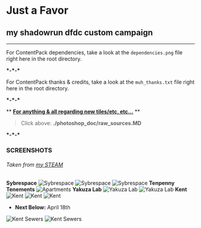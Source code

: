 # **Just a Favor**  
## my shadowrun dfdc custom campaign  
---

For ContentPack dependencies, take a look at the `dependencies.png` file right here in the root directory.  

 __\*\-\*\-\*__  

For ContentPack thanks & credits, take a look at the `muh_thanks.txt` file right here in the root directory.  

 __\*\-\*\-\*__  

** __[For anything & all regarding new tiles/etc, etc...](https://github.com/m-flak/just-a-favor/blob/master/photoshop_doc/raw_sources.MD)__ **
> Click above: __./photoshop_doc/raw_sources.MD__

 __\*\-\*\-\*__  
### SCREENSHOTS
###### Taken from [my STEAM](https://steamcommunity.com/profiles/76561197992804208/screenshots/?appid=300550)
**Sybrespace**
![Sybrespace](https://steamuserimages-a.akamaihd.net/ugc/764895670374069272/046F7DC27389AFDA699834912E2ED58A10832B53/)
![Sybrespace](https://steamuserimages-a.akamaihd.net/ugc/764896213604420595/B39FF494D09A2292FED15AC8823A959CA91A650B/)
![Sybrespace](https://steamuserimages-a.akamaihd.net/ugc/764896681220641043/D371F15C6885AECEED916543931B389948FEE0F1/)
**Tenpenny Tenements**
![Apartments](https://steamuserimages-a.akamaihd.net/ugc/764896571144350285/D6F35C6FEDE05B0EF6E68AA762678AAC797DDC66/)
**Yakuza Lab**
![Yakuza Lab](https://steamuserimages-a.akamaihd.net/ugc/764895670374070433/1B375C0F39508F8CA184C049BC4BE355C86FD855/)
![Yakuza Lab](https://steamuserimages-a.akamaihd.net/ugc/764896571144352520/1838F74753242735A72DF677D8FB4318892B1415/)
**Kent**
![Kent](https://steamuserimages-a.akamaihd.net/ugc/764896681220638171/24DC6775D2160822B96F4F0998AC45872F3F2EE4/)
![Kent](https://steamuserimages-a.akamaihd.net/ugc/764896681223218172/B95B0C39454F538979B5D251197FABA2D186E1B2/)
![Kent](https://steamuserimages-a.akamaihd.net/ugc/869623038451635459/FABD4297B8CE70B1D4A6C75CA2BADE864C241EE3/)
- **Next Below:** April 18th

![Kent Sewers](http://www.upl.co/uploads/latestdfdc1524099643.jpeg)
![Kent Sewers](http://www.upl.co/uploads/latestdfdc21524099780.jpeg)

